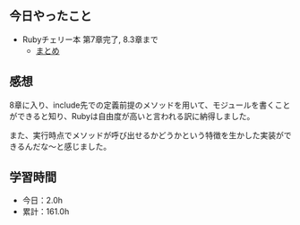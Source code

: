 ## 今日やったこと
- Rubyチェリー本 第7章完了, 8.3章まで
  - [まとめ](https://www.notion.so/Ruby-77f15cf0d73944bf8345fbd688a71424#fed96547db3240c4a95f8a9f12216188)

## 感想
8章に入り、include先での定義前提のメソッドを用いて、モジュールを書くことができると知り、Rubyは自由度が高いと言われる訳に納得しました。

また、実行時点でメソッドが呼び出せるかどうかという特徴を生かした実装ができるんだな〜と感じました。

## 学習時間
- 今日：2.0h
- 累計：161.0h
